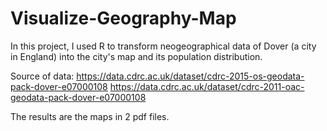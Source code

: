 # Visualize-Geography-Map
In this project, I used R to transform neogeographical data of Dover (a city in England) into the city's map and its population distribution. 

Source of data:
https://data.cdrc.ac.uk/dataset/cdrc-2015-os-geodata-pack-dover-e07000108
https://data.cdrc.ac.uk/dataset/cdrc-2011-oac-geodata-pack-dover-e07000108

The results are the maps in 2 pdf files.
